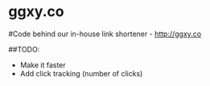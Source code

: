 ggxy.co
=======

#Code behind our in-house link shortener - http://ggxy.co

##TODO:
- Make it faster
- Add click tracking (number of clicks)
